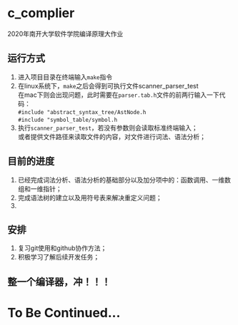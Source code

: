 # c_complier
2020年南开大学软件学院编译原理大作业
## 运行方式
1. 进入项目目录在终端输入`make`指令
2. 在linux系统下，`make`之后会得到可执行文件scanner_parser_test  
在mac下则会出现问题，此时需要在`parser.tab.h`文件的前两行输入一下代码：  
`#include "abstract_syntax_tree/AstNode.h`  
`#include "symbol_table/symbol.h`  
3. 执行`scanner_parser_test`，若没有参数则会读取标准终端输入；  
或者提供文件路径来读取文件的内容，对文件进行词法、语法分析；  
## 目前的进度
1. 已经完成词法分析、语法分析的基础部分以及加分项中的：函数调用、一维数组和一维指针； 
2. 完成语法树的建立以及用符号表来解决重定义问题；
3. 
## 安排
1. 复习git使用和github协作方法；
2. 积极学习了解后续开发任务；
##  整一个编译器，冲！！！
# To Be Continued...
